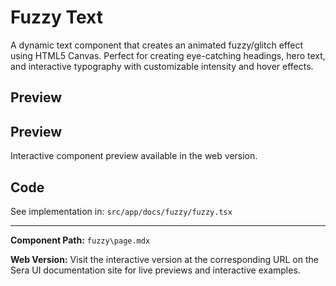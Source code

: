 # Fuzzy Text

A dynamic text component that creates an animated fuzzy/glitch effect using HTML5 Canvas. Perfect for creating eye-catching headings, hero text, and interactive typography with customizable intensity and hover effects.

## Preview

## Preview

Interactive component preview available in the web version.

## Code

See implementation in: `src/app/docs/fuzzy/fuzzy.tsx`

---

**Component Path:** `fuzzy\page.mdx`

**Web Version:** Visit the interactive version at the corresponding URL on the Sera UI documentation site for live previews and interactive examples.
